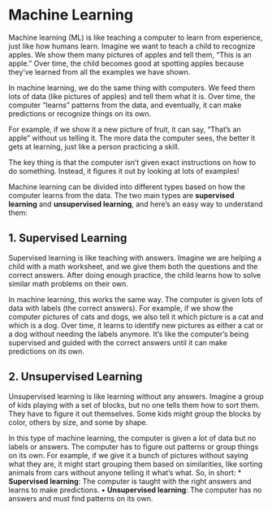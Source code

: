 # Machine Learning

Machine learning (ML) is like teaching a computer to learn from
experience, just like how humans learn. Imagine we want to teach a child
to recognize apples. We show them many pictures of apples and tell them,
“This is an apple.” Over time, the child becomes good at spotting apples
because they’ve learned from all the examples we have shown.

In machine learning, we do the same thing with computers. We feed them
lots of data (like pictures of apples) and tell them what it is. Over
time, the computer “learns” patterns from the data, and eventually, it
can make predictions or recognize things on its own.

For example, if we show it a new picture of fruit, it can say, “That’s
an apple” without us telling it. The more data the computer sees, the
better it gets at learning, just like a person practicing a skill.

The key thing is that the computer isn’t given exact instructions on how
to do something. Instead, it figures it out by looking at lots of
examples!

Machine learning can be divided into different types based on how the
computer learns from the data. The two main types are **supervised
learning** and **unsupervised learning**, and here’s an easy way to
understand them:

## 1. Supervised Learning

Supervised learning is like teaching with answers. Imagine we are
helping a child with a math worksheet, and we give them both the
questions and the correct answers. After doing enough practice, the
child learns how to solve similar math problems on their own.

In machine learning, this works the same way. The computer is given lots
of data with labels (the correct answers). For example, if we show the
computer pictures of cats and dogs, we also tell it which picture is a
cat and which is a dog. Over time, it learns to identify new pictures as
either a cat or a dog without needing the labels anymore. It’s like the
computer’s being supervised and guided with the correct answers until it
can make predictions on its own.

## 2. Unsupervised Learning

Unsupervised learning is like learning without any answers. Imagine a
group of kids playing with a set of blocks, but no one tells them how to
sort them. They have to figure it out themselves. Some kids might group
the blocks by color, others by size, and some by shape.

In this type of machine learning, the computer is given a lot of data
but no labels or answers. The computer has to figure out patterns or
group things on its own. For example, if we give it a bunch of pictures
without saying what they are, it might start grouping them based on
similarities, like sorting animals from cars without anyone telling it
what’s what. So, in short: \* **Supervised learning**: The computer is
taught with the right answers and learns to make predictions. •
**Unsupervised learning**: The computer has no answers and must find
patterns on its own.
